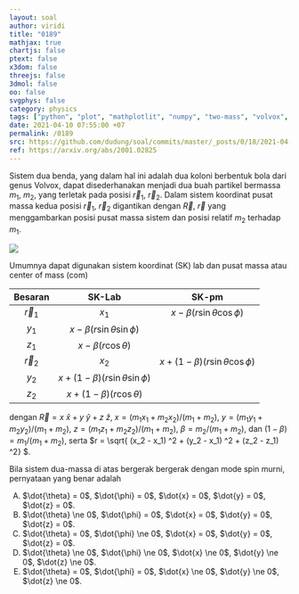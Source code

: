 ```yaml
---
layout: soal
author: viridi
title: "0189"
mathjax: true
chartjs: false
ptext: false
x3dom: false
threejs: false
3dmol: false
oo: false
svgphys: false
category: physics
tags: ["python", "plot", "mathplotlit", "numpy", "two-mass", "volvox", "ellipse", "fi3201", "2020-2"]
date: 2021-04-10 07:55:00 +07
permalink: /0189
src: https://github.com/dudung/soal/commits/master/_posts/0/18/2021-04-09-two-mass-system-3.md
ref: https://arxiv.org/abs/2001.02825
---
```

Sistem dua benda, yang dalam hal ini adalah dua koloni berbentuk bola dari genus Volvox, dapat disederhanakan menjadi dua buah partikel bermassa $m_1$, $m_2$, yang terletak pada posisi $\vec{r} _1$, $\vec{r} _2$. Dalam sistem koordinat pusat massa kedua posisi $\vec{r} _1$, $\vec{r} _2$ digantikan dengan $\vec{R}$, $\vec{r}$ yang menggambarkan posisi pusat massa sistem dan posisi relatif $m_2$ terhadap $m_1$.

![]({{site.baseurl}}/assets/img/0/18/0188.png)

Umumnya dapat digunakan sistem koordinat (SK) lab dan pusat massa atau center of mass (com)

Besaran | SK-Lab | SK-pm
:-: | :-: | :-:
$\vec{r}_1$ | $x_1$ | $x - \beta (r \sin\theta \cos\phi)$
| $y_1$ | $x - \beta (r \sin\theta \sin\phi)$
| $z_1$ | $x - \beta (r \cos\theta)$
$\vec{r}_2$ | $x_2$ | $x + (1-\beta) (r \sin\theta \cos\phi)$
| $y_2$ | $x + (1-\beta) (r \sin\theta \sin\phi)$
| $z_2$ | $x + (1-\beta) (r \cos\theta)$

dengan
$\vec{R} = x \ \hat{x} + y \ \hat{y} + z \ \hat{z}$,
$x = (m_1 x_1 + m_2 x_2) / (m_1 + m_2)$,
$y = (m_1 y_1 + m_2 y_2) / (m_1 + m_2)$,
$z = (m_1 z_1 + m_2 z_2) / (m_1 + m_2)$,
$\beta = m_2 / (m_1 + m_2)$, dan $(1 - \beta) = m_1 / (m_1 + m_2)$, serta $r = \sqrt{ (x_2 - x_1) ^2 + (y_2 - x_1) ^2 + (z_2 - z_1) ^2} $.

Bila sistem dua-massa di atas bergerak bergerak dengan mode spin murni, pernyataan yang benar adalah

<ol type="A">
<li>$\dot{\theta} = 0$, $\dot{\phi} = 0$, $\dot{x} = 0$, $\dot{y} = 0$, $\dot{z} = 0$.
<li>$\dot{\theta} \ne 0$, $\dot{\phi} = 0$, $\dot{x} = 0$, $\dot{y} = 0$, $\dot{z} = 0$.
<li>$\dot{\theta} = 0$, $\dot{\phi} \ne 0$, $\dot{x} = 0$, $\dot{y} = 0$, $\dot{z} = 0$.
<li>$\dot{\theta} \ne 0$, $\dot{\phi} \ne 0$, $\dot{x} \ne 0$, $\dot{y} \ne 0$, $\dot{z} \ne 0$.
<li>$\dot{\theta} = 0$, $\dot{\phi} = 0$, $\dot{x} \ne 0$, $\dot{y} \ne 0$, $\dot{z} \ne 0$.
